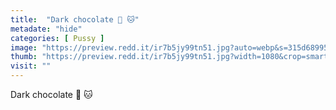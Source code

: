 ```yaml
---
title:  "Dark chocolate 🍫 🐱"
metadate: "hide"
categories: [ Pussy ]
image: "https://preview.redd.it/ir7b5jy99tn51.jpg?auto=webp&s=315d68995df1658987bdab7fc8ec90c7c9ed2cc4"
thumb: "https://preview.redd.it/ir7b5jy99tn51.jpg?width=1080&crop=smart&auto=webp&s=a3e6870a23609723254336ed84bd74b364b7fe42"
visit: ""
---
```

Dark chocolate 🍫 🐱
